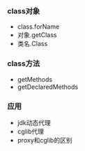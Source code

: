 ### class对象
- class.forName
- 对象.getClass
- 类名.Class


### class方法
- getMethods
- getDeclaredMethods


### 应用
- jdk动态代理
- cglib代理
- proxy和cglib的区别
